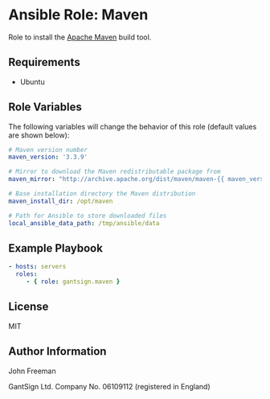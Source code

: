 Ansible Role: Maven
===================

Role to install the [Apache Maven](https://maven.apache.org) build tool.

Requirements
------------

* Ubuntu

Role Variables
--------------

The following variables will change the behavior of this role (default values
are shown below):

```yaml
# Maven version number
maven_version: '3.3.9'

# Mirror to download the Maven redistributable package from
maven_mirror: "http://archive.apache.org/dist/maven/maven-{{ maven_version|regex_replace('\\..*', '') }}/{{ maven_version }}/binaries"

# Base installation directory the Maven distribution
maven_install_dir: /opt/maven

# Path for Ansible to store downloaded files
local_ansible_data_path: /tmp/ansible/data
```

Example Playbook
----------------

```yaml
- hosts: servers
  roles:
     - { role: gantsign.maven }
```

License
-------

MIT

Author Information
------------------

John Freeman

GantSign Ltd.
Company No. 06109112 (registered in England)
